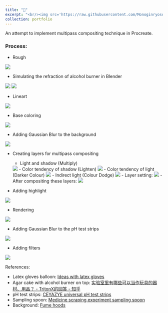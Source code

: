```yaml
---
title: "🎂"
excerpt: "<br/><img src='https://raw.githubusercontent.com/Monoginryoso/Monoginryoso.github.io/e584a980328b1f54059782d3be8b2919c81e9b73/images/birthday.jpg'>"
collection: portfolio
---
```

An attempt to implement multipass compositing technique in Procreate.

### Process: 

* Rough
<img src='https://raw.githubusercontent.com/Monoginryoso/Monoginryoso.github.io/e584a980328b1f54059782d3be8b2919c81e9b73/images/birthday_rough.jpg'>

* Simulating the refraction of alcohol burner in Blender
<img src='https://raw.githubusercontent.com/Monoginryoso/Monoginryoso.github.io/e584a980328b1f54059782d3be8b2919c81e9b73/images/birthday_refraction_1.png'>
<img src='https://raw.githubusercontent.com/Monoginryoso/Monoginryoso.github.io/e584a980328b1f54059782d3be8b2919c81e9b73/images/birthday_refraction_2.png'>

* Lineart
<img src='https://raw.githubusercontent.com/Monoginryoso/Monoginryoso.github.io/e584a980328b1f54059782d3be8b2919c81e9b73/images/birthday_lineart.jpg'>

* Base coloring
<img src='https://raw.githubusercontent.com/Monoginryoso/Monoginryoso.github.io/e584a980328b1f54059782d3be8b2919c81e9b73/images/birthday_basecolor.jpg'>

* Adding Gaussian Blur to the background
<img src='https://raw.githubusercontent.com/Monoginryoso/Monoginryoso.github.io/e584a980328b1f54059782d3be8b2919c81e9b73/images/birthday_bg_blur.jpg'>

* Creating layers for multipass compositing
    - Light and shadow (Multiply)
    <img src='https://raw.githubusercontent.com/Monoginryoso/Monoginryoso.github.io/e584a980328b1f54059782d3be8b2919c81e9b73/images/birthday_shading.jpg'>
    - Color tendency of shadow (Lighten)
    <img src='https://raw.githubusercontent.com/Monoginryoso/Monoginryoso.github.io/e584a980328b1f54059782d3be8b2919c81e9b73/images/birthday_color_tendency_of_shadow.jpg'>
    - Color tendency of light (Darker Colour)
    <img src='https://raw.githubusercontent.com/Monoginryoso/Monoginryoso.github.io/e584a980328b1f54059782d3be8b2919c81e9b73/images/birthday_color_tendency_of_light.jpg'>
    - Indirect light (Colour Dodge)
    <img src='https://raw.githubusercontent.com/Monoginryoso/Monoginryoso.github.io/e584a980328b1f54059782d3be8b2919c81e9b73/images/birthday_indirect_light.jpg'>
    - Layer setting:
    <img src='https://raw.githubusercontent.com/Monoginryoso/Monoginryoso.github.io/e584a980328b1f54059782d3be8b2919c81e9b73/images/birthday_layer_setting.JPG'>
    - After compositing these layers:
    <img src='https://raw.githubusercontent.com/Monoginryoso/Monoginryoso.github.io/e584a980328b1f54059782d3be8b2919c81e9b73/images/birthday_merge.jpg'>

* Adding highlight
<img src='https://raw.githubusercontent.com/Monoginryoso/Monoginryoso.github.io/e584a980328b1f54059782d3be8b2919c81e9b73/images/birthday_highlight.jpg'>

* Rendering
<img src='https://raw.githubusercontent.com/Monoginryoso/Monoginryoso.github.io/e584a980328b1f54059782d3be8b2919c81e9b73/images/birthday_rendering.jpg'>

* Adding Gaussian Blur to the pH test strips
<img src='https://raw.githubusercontent.com/Monoginryoso/Monoginryoso.github.io/e584a980328b1f54059782d3be8b2919c81e9b73/images/birthday_blur.jpg'>

* Adding filters
<img src='https://raw.githubusercontent.com/Monoginryoso/Monoginryoso.github.io/e584a980328b1f54059782d3be8b2919c81e9b73/images/birthday.jpg'>

References:
- Latex gloves balloon: [Ideas with latex gloves](https://balloonhq.com/wp-content/uploads/2023/03/glove1.jpg)
- Agar cake with alcohol burner on top: [实验室里有哪些可以当作玩具的器材、用品？ - TritonX的回答 - 知乎](https://picx.zhimg.com/v2-0d5a216d72928d38755c6ad65f0d9dba_r.jpg?source=1940ef5c)
- pH test strips: [CEYAZYE universal pH test strips](https://m.media-amazon.com/images/I/61CwBIDSvmL._SL1500_.jpg)
- Sampling spoon: [Medicine scraping experiment sampling spoon](https://m.media-amazon.com/images/I/51uKm38jv+L._SL1500_.jpg)
- Background: [Fume hoods](https://news.mit.edu/sites/default/files/styles/news_article__image_gallery/public/images/202108/20210616_143923.jpg?itok=FznL2M2z)